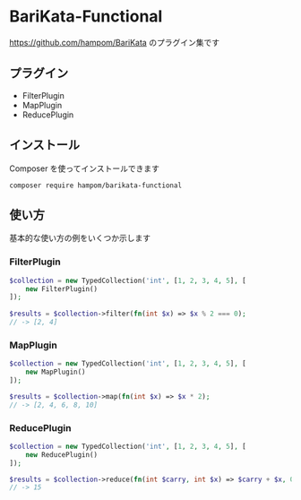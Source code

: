 # BariKata-Functional

https://github.com/hampom/BariKata のプラグイン集です

## プラグイン

- FilterPlugin
- MapPlugin
- ReducePlugin

## インストール

Composer を使ってインストールできます

```
composer require hampom/barikata-functional
```

## 使い方

基本的な使い方の例をいくつか示します

### FilterPlugin
```php
$collection = new TypedCollection('int', [1, 2, 3, 4, 5], [
    new FilterPlugin()
]);
 
$results = $collection->filter(fn(int $x) => $x % 2 === 0);
// -> [2, 4]
```

### MapPlugin
```php
$collection = new TypedCollection('int', [1, 2, 3, 4, 5], [
    new MapPlugin()
]);

$results = $collection->map(fn(int $x) => $x * 2);
// -> [2, 4, 6, 8, 10]
```

### ReducePlugin
```php
$collection = new TypedCollection('int', [1, 2, 3, 4, 5], [
    new ReducePlugin()
]);

$results = $collection->reduce(fn(int $carry, int $x) => $carry + $x, 0);
// -> 15
```